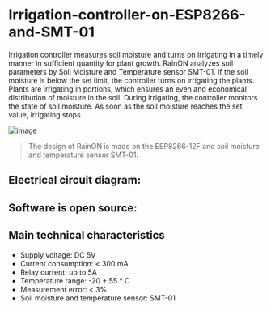 # Irrigation-controller-on-ESP8266-and-SMT-01
Irrigation controller measures soil moisture and turns on irrigating in a timely manner in sufficient quantity for plant growth.
RainON analyzes soil parameters by Soil Moisture and Temperature sensor SMT-01. If the soil moisture is below the set limit, the controller turns on irrigating the plants. Plants are irrigating in portions, which ensures an even and economical distribution of moisture in the soil. During irrigating, the controller monitors the state of soil moisture. As soon as the soil moisture reaches the set value, irrigating stops.

![image](https://user-images.githubusercontent.com/77538035/110234558-c891f380-7f33-11eb-8668-9c807c7b3e10.png)
> The design of RainON is made on the ESP8266-12F and soil moisture and temperature sensor SMT-01.
## Electrical circuit diagram: 
## Software is open source: 
## Main technical characteristics
* Supply voltage: DC 5V
* Current consumption: < 300 mA
* Relay current: up to 5A
* Temperature range: -20 + 55 ° C
* Measurement error: < 3%
* Soil moisture and temperature sensor: SMT-01

